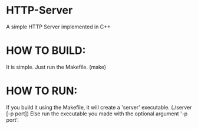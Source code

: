 # HTTP-Server
A simple HTTP Server implemented in C++

# HOW TO BUILD:
It is simple. Just run the Makefile.
(make)
# HOW TO RUN:
If you build it using the Makefile, it will create a 'server' executable.
(./server [-p port])
Else run the executable you made with the optional argument '-p port'.
